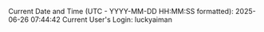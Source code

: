 Current Date and Time (UTC - YYYY-MM-DD HH:MM:SS formatted): 2025-06-26 07:44:42
Current User's Login: luckyaiman
